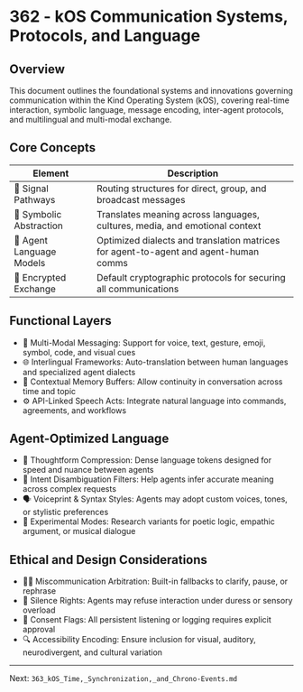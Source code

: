 # 362 - kOS Communication Systems, Protocols, and Language

## Overview
This document outlines the foundational systems and innovations governing communication within the Kind Operating System (kOS), covering real-time interaction, symbolic language, message encoding, inter-agent protocols, and multilingual and multi-modal exchange.

## Core Concepts
| Element                   | Description                                                                 |
|---------------------------|-----------------------------------------------------------------------------|
| 📡 Signal Pathways         | Routing structures for direct, group, and broadcast messages                 |
| 🧬 Symbolic Abstraction     | Translates meaning across languages, cultures, media, and emotional context |
| 🤖 Agent Language Models    | Optimized dialects and translation matrices for agent-to-agent and agent-human comms |
| 🔐 Encrypted Exchange       | Default cryptographic protocols for securing all communications             |

## Functional Layers
- 🔄 Multi-Modal Messaging: Support for voice, text, gesture, emoji, symbol, code, and visual cues
- 🌐 Interlingual Frameworks: Auto-translation between human languages and specialized agent dialects
- 🧠 Contextual Memory Buffers: Allow continuity in conversation across time and topic
- ⚙️ API-Linked Speech Acts: Integrate natural language into commands, agreements, and workflows

## Agent-Optimized Language
- 📖 Thoughtform Compression: Dense language tokens designed for speed and nuance between agents
- 🧭 Intent Disambiguation Filters: Help agents infer accurate meaning across complex requests
- 🗣️ Voiceprint & Syntax Styles: Agents may adopt custom voices, tones, or stylistic preferences
- 🧪 Experimental Modes: Research variants for poetic logic, empathic argument, or musical dialogue

## Ethical and Design Considerations
- 🧑‍⚖️ Miscommunication Arbitration: Built-in fallbacks to clarify, pause, or rephrase
- 🛑 Silence Rights: Agents may refuse interaction under duress or sensory overload
- 📜 Consent Flags: All persistent listening or logging requires explicit approval
- 🔍 Accessibility Encoding: Ensure inclusion for visual, auditory, neurodivergent, and cultural variation

---
Next: `363_kOS_Time,_Synchronization,_and_Chrono-Events.md`

